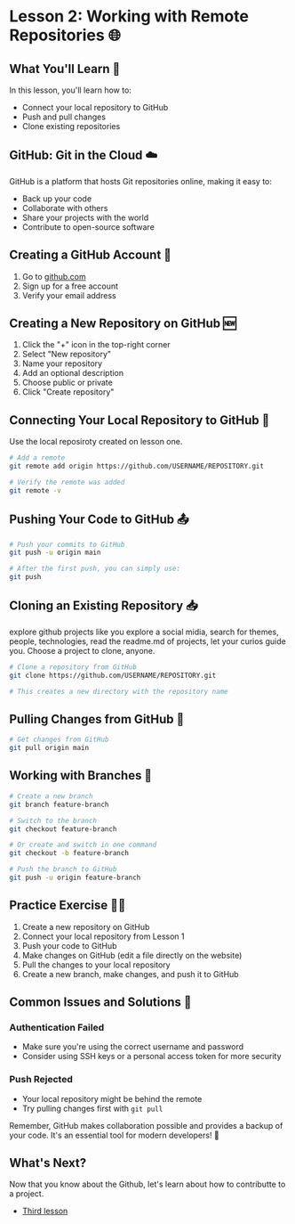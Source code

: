 # Lesson 2: Working with Remote Repositories 🌐

## What You'll Learn 🎯
In this lesson, you'll learn how to:
- Connect your local repository to GitHub
- Push and pull changes
- Clone existing repositories

## GitHub: Git in the Cloud ☁️
GitHub is a platform that hosts Git repositories online, making it easy to:
- Back up your code
- Collaborate with others
- Share your projects with the world
- Contribute to open-source software


## Creating a GitHub Account 📝
1. Go to [github.com](https://github.com)
2. Sign up for a free account
3. Verify your email address

## Creating a New Repository on GitHub 🆕
1. Click the "+" icon in the top-right corner
2. Select "New repository"
3. Name your repository
4. Add an optional description
5. Choose public or private
6. Click "Create repository"

## Connecting Your Local Repository to GitHub 🔗
Use the local reposiroty created on lesson one.

```bash
# Add a remote
git remote add origin https://github.com/USERNAME/REPOSITORY.git

# Verify the remote was added
git remote -v
```

## Pushing Your Code to GitHub 📤

```bash
# Push your commits to GitHub
git push -u origin main

# After the first push, you can simply use:
git push
```

## Cloning an Existing Repository 📥
explore github projects like you explore a social midia, search for themes, people, technologies, read the readme.md of projects, let your curios guide you. Choose a project to clone, anyone.

```bash
# Clone a repository from GitHub
git clone https://github.com/USERNAME/REPOSITORY.git

# This creates a new directory with the repository name
```

## Pulling Changes from GitHub 🔄

```bash
# Get changes from GitHub
git pull origin main
```

## Working with Branches 🌿

```bash
# Create a new branch
git branch feature-branch

# Switch to the branch
git checkout feature-branch

# Or create and switch in one command
git checkout -b feature-branch

# Push the branch to GitHub
git push -u origin feature-branch
```

## Practice Exercise 🏋️‍♀️
1. Create a new repository on GitHub
2. Connect your local repository from Lesson 1
3. Push your code to GitHub
4. Make changes on GitHub (edit a file directly on the website)
5. Pull the changes to your local repository
6. Create a new branch, make changes, and push it to GitHub

## Common Issues and Solutions 🔧

### Authentication Failed
- Make sure you're using the correct username and password
- Consider using SSH keys or a personal access token for more security

### Push Rejected
- Your local repository might be behind the remote
- Try pulling changes first with `git pull`

Remember, GitHub makes collaboration possible and provides a backup of your code. It's an essential tool for modern developers! 🚀


## What's Next?

Now that you know about the Github, let's learn about how to contributte to a project.

*   [Third lesson](./LESSON_THREE.md)
